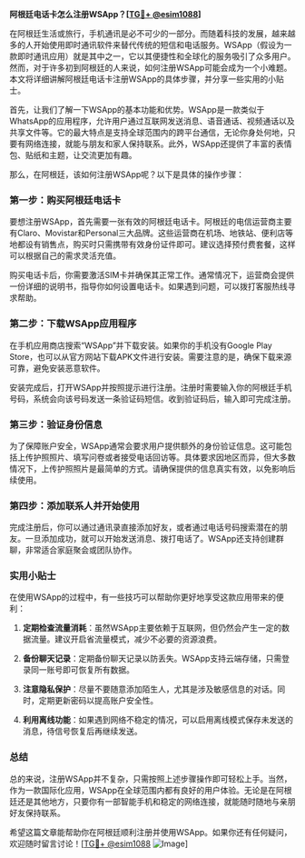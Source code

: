 **阿根廷电话卡怎么注册WSApp？[[TG💪+ @esim1088](https://t.me/s/esim1088)]**

在阿根廷生活或旅行，手机通讯是必不可少的一部分。而随着科技的发展，越来越多的人开始使用即时通讯软件来替代传统的短信和电话服务。WSApp（假设为一款即时通讯应用）就是其中之一，它以其便捷性和全球化的服务吸引了众多用户。然而，对于许多初到阿根廷的人来说，如何注册WSApp可能会成为一个小难题。本文将详细讲解阿根廷电话卡注册WSApp的具体步骤，并分享一些实用的小贴士。

首先，让我们了解一下WSApp的基本功能和优势。WSApp是一款类似于WhatsApp的应用程序，允许用户通过互联网发送消息、语音通话、视频通话以及共享文件等。它的最大特点是支持全球范围内的跨平台通信，无论你身处何地，只要有网络连接，就能与朋友和家人保持联系。此外，WSApp还提供了丰富的表情包、贴纸和主题，让交流更加有趣。

那么，在阿根廷，该如何注册WSApp呢？以下是具体的操作步骤：

### 第一步：购买阿根廷电话卡

要想注册WSApp，首先需要一张有效的阿根廷电话卡。阿根廷的电信运营商主要有Claro、Movistar和Personal三大品牌。这些运营商在机场、地铁站、便利店等地都设有销售点，购买时只需携带有效身份证件即可。建议选择预付费套餐，这样可以根据自己的需求灵活充值。

购买电话卡后，你需要激活SIM卡并确保其正常工作。通常情况下，运营商会提供一份详细的说明书，指导你如何设置电话卡。如果遇到问题，可以拨打客服热线寻求帮助。

### 第二步：下载WSApp应用程序

在手机应用商店搜索“WSApp”并下载安装。如果你的手机没有Google Play Store，也可以从官方网站下载APK文件进行安装。需要注意的是，确保下载来源可靠，避免安装恶意软件。

安装完成后，打开WSApp并按照提示进行注册。注册时需要输入你的阿根廷手机号码，系统会向该号码发送一条验证码短信。收到验证码后，输入即可完成注册。

### 第三步：验证身份信息

为了保障账户安全，WSApp通常会要求用户提供额外的身份验证信息。这可能包括上传护照照片、填写问卷或者接受电话回访等。具体要求因地区而异，但大多数情况下，上传护照照片是最简单的方式。请确保提供的信息真实有效，以免影响后续使用。

### 第四步：添加联系人并开始使用

完成注册后，你可以通过通讯录直接添加好友，或者通过电话号码搜索潜在的朋友。一旦添加成功，就可以开始发送消息、拨打电话了。WSApp还支持创建群聊，非常适合家庭聚会或团队协作。

### 实用小贴士

在使用WSApp的过程中，有一些技巧可以帮助你更好地享受这款应用带来的便利：

1. **定期检查流量消耗**：虽然WSApp主要依赖于互联网，但仍然会产生一定的数据流量。建议开启省流量模式，减少不必要的资源浪费。
   
2. **备份聊天记录**：定期备份聊天记录以防丢失。WSApp支持云端存储，只需登录同一账号即可恢复所有数据。

3. **注意隐私保护**：尽量不要随意添加陌生人，尤其是涉及敏感信息的对话。同时，定期更新密码以提高账户安全性。

4. **利用离线功能**：如果遇到网络不稳定的情况，可以启用离线模式保存未发送的消息，待信号恢复后再继续发送。

### 总结

总的来说，注册WSApp并不复杂，只需按照上述步骤操作即可轻松上手。当然，作为一款国际化应用，WSApp在全球范围内都有良好的用户体验。无论是在阿根廷还是其他地方，只要你有一部智能手机和稳定的网络连接，就能随时随地与亲朋好友保持联系。

希望这篇文章能帮助你在阿根廷顺利注册并使用WSApp。如果你还有任何疑问，欢迎随时留言讨论！[[TG💪+ @esim1088](https://t.me/s/esim1088) ![Image](https://i.postimg.cc/4NQfJmqS/Snipaste-2025-05-13-00-14-12.png)]